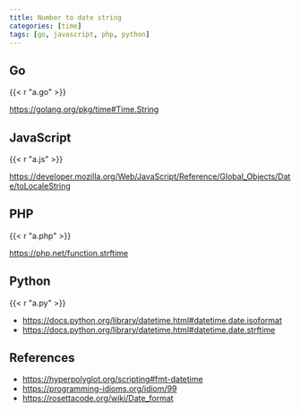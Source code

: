 ```yaml
---
title: Number to date string
categories: [time]
tags: [go, javascript, php, python]
---
```


## Go

{{< r "a.go" >}}

<https://golang.org/pkg/time#Time.String>

## JavaScript

{{< r "a.js" >}}

<https://developer.mozilla.org/Web/JavaScript/Reference/Global_Objects/Date/toLocaleString>

## PHP

{{< r "a.php" >}}

<https://php.net/function.strftime>

## Python

{{< r "a.py" >}}

- <https://docs.python.org/library/datetime.html#datetime.date.isoformat>
- <https://docs.python.org/library/datetime.html#datetime.date.strftime>

## References

- <https://hyperpolyglot.org/scripting#fmt-datetime>
- <https://programming-idioms.org/idiom/99>
- <https://rosettacode.org/wiki/Date_format>
